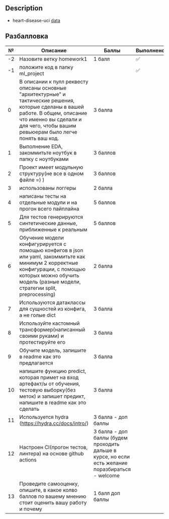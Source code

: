 


## Description
- heart-disease-uci [data](https://www.kaggle.com/ronitf/heart-disease-uci?select=heart.csv)





## Разбалловка

№ | Описание | Баллы | Выполнено
--- | --- | --- | ---
-2 | Назовите ветку homework1 | 1 балл | ✅
-1 | положите код в папку ml_project | | ✅
0 | В описании к пулл реквесту описаны основные "архитектурные" и тактические решения, которые сделаны в вашей работе. В общем, описание что именно вы сделали и для чего, чтобы вашим ревьюерам было легче понять ваш код. | 3 балла | 
1 | Выполнение EDA, закоммитьте ноутбук в папку с ноутбуками | 3 баллов | 
2 | Проект имеет модульную структуру(не все в одном файле =) ) | 3 баллов | 
3 | использованы логгеры | 2 балла | 
4 | написаны тесты на отдельные модули и на прогон всего пайплайна | 5 баллов | 
5 | Для тестов генерируются синтетические данные, приближенные к реальным | 5 баллов | 
6 | Обучение модели конфигурируется с помощью конфигов в json или yaml, закоммитьте как минимум 2 корректные конфигурации, с помощью которых можно обучить модель (разные модели, стратегии split, preprocessing) | 2 балла | 
7 | Используются датаклассы для сущностей из конфига, а не голые dict | 3 балла | 
8 | Используйте кастомный трансформер(написанный своими руками) и протестируйте его | 3 балла | 
9 | Обучите модель, запишите в readme как это предлагается | 3 балла | 
10 | напишите функцию predict, которая примет на вход артефакт/ы от обучения, тестовую выборку(без меток) и запишет предикт, напишите в readme как это сделать | 3 балла | 
11 | Используется hydra  (https://hydra.cc/docs/intro/) | 3 балла - доп баллы | 
12 | Настроен CI(прогон тестов, линтера) на основе github actions  | 3 балла - доп баллы (будем проходить дальше в курсе, но если есть желание поразбираться - welcome | 
13 | Проведите самооценку, опишите, в какое колво баллов по вашему мнению стоит оценить вашу работу и почему | 1 балл доп баллы | 
